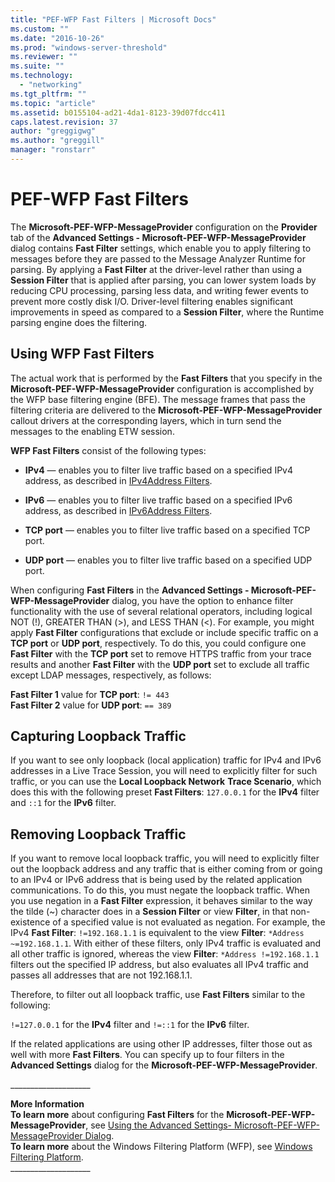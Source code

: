 ```yaml
---
title: "PEF-WFP Fast Filters | Microsoft Docs"
ms.custom: ""
ms.date: "2016-10-26"
ms.prod: "windows-server-threshold"
ms.reviewer: ""
ms.suite: ""
ms.technology: 
  - "networking"
ms.tgt_pltfrm: ""
ms.topic: "article"
ms.assetid: b0155104-ad21-4da1-8123-39d07fdcc411
caps.latest.revision: 37
author: "greggigwg"
ms.author: "greggill"
manager: "ronstarr"
---
```

# PEF-WFP Fast Filters
The **Microsoft-PEF-WFP-MessageProvider** configuration on the **Provider** tab of the **Advanced Settings - Microsoft-PEF-WFP-MessageProvider** dialog contains **Fast Filter** settings, which enable you to apply filtering to messages before they are passed to the Message Analyzer Runtime for parsing. By applying a **Fast Filter** at the driver-level rather than using a  **Session Filter** that is applied after parsing, you can lower system loads by reducing CPU processing, parsing less data, and writing fewer events to prevent more costly disk I/O. Driver-level filtering enables significant improvements in speed as compared to a **Session Filter**, where the Runtime parsing engine does the filtering.  
  
## Using WFP Fast Filters  
 The actual work that is performed by the **Fast Filters** that you specify in the **Microsoft-PEF-WFP-MessageProvider** configuration is accomplished by the WFP base filtering engine (BFE). The message frames that pass the filtering criteria are delivered to the **Microsoft-PEF-WFP-MessageProvider** callout drivers at the corresponding layers, which in turn send the messages to the enabling ETW session.  
  
 **WFP Fast Filters** consist of the following types:  
  
-   **IPv4** — enables you to filter live traffic based on a specified IPv4 address, as described in [IPv4Address Filters](ipv4address-filters.md).  
  
-   **IPv6** — enables you to filter live traffic based on a specified IPv6 address, as described in [IPv6Address Filters](ipv6address-filters.md).  
  
-   **TCP port** — enables you to filter live traffic based on a specified TCP port.  
  
-   **UDP port** — enables you to filter live traffic based on a specified UDP port.  
  
 When configuring **Fast Filters** in the **Advanced Settings - Microsoft-PEF-WFP-MessageProvider** dialog, you have the option to enhance filter functionality with the use of several relational operators, including logical NOT (!), GREATER THAN (>), and LESS THAN (<). For example, you might apply **Fast Filter** configurations that exclude or include specific traffic on a **TCP port** or **UDP port**, respectively. To do this, you could configure one **Fast Filter** with the **TCP port** set to remove HTTPS traffic from your trace results and another **Fast Filter** with the **UDP port** set to exclude all traffic except LDAP messages, respectively, as follows:  
  
 **Fast Filter 1** value for **TCP port**:  `!= 443`  
**Fast Filter 2** value for **UDP port**:  `== 389`  
  
## Capturing Loopback Traffic  
 If you want to see only loopback (local application) traffic for IPv4 and IPv6 addresses in a Live Trace Session, you will need to explicitly filter for such traffic, or you can use the **Local Loopback Network** **Trace Scenario**, which does this with the following preset **Fast Filters**: `127.0.0.1` for the **IPv4** filter and `::1` for the **IPv6** filter.  
  
## Removing Loopback Traffic  
 If you want to remove local loopback traffic, you will need to explicitly filter out the loopback address and any traffic that is either coming from or going to an IPv4 or IPv6 address that is being used by the related application communications. To do this, you must negate the loopback traffic. When you use negation in a **Fast Filter** expression, it behaves similar to the way the tilde (~) character does in a **Session Filter** or view **Filter**, in that non-existence of a specified value is not evaluated as negation. For example, the IPv4 **Fast Filter**: `!=192.168.1.1` is equivalent to the view **Filter**: `*Address ~=192.168.1.1`. With either of these filters, only IPv4 traffic is evaluated and all other traffic is ignored, whereas the view **Filter**: `*Address !=192.168.1.1` filters out the specified IP address, but also evaluates all IPv4 traffic and passes all addresses that are not 192.168.1.1.  
  
 Therefore, to filter out all loopback traffic, use **Fast Filters** similar to the following:  
  
 `!=127.0.0.1` for the **IPv4** filter and `!=::1` for the **IPv6** filter.  
  
 If the related applications are using other IP addresses, filter those out as well with more **Fast Filters**. You can specify up to four filters in the **Advanced Settings** dialog for the **Microsoft-PEF-WFP-MessageProvider**.  
  
 ___________________\_  
  
 **More Information**   
 **To learn more** about configuring **Fast Filters** for the **Microsoft-PEF-WFP-MessageProvider**, see [Using the Advanced Settings- Microsoft-PEF-WFP-MessageProvider Dialog](using-the-advanced-settings-microsoft-pef-wfp-messageprovider-dialog.md).  
**To learn more** about the Windows Filtering Platform (WFP), see [Windows Filtering Platform](http://go.microsoft.com/fwlink/?LinkId=523807).   
___________________\_